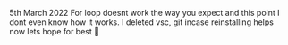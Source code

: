 5th March 2022
  For loop doesnt work the way you expect and this point I dont even know how it works. I deleted vsc, git incase reinstalling helps now lets hope for best 🙏
